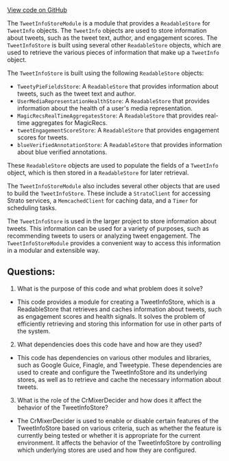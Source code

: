 [View code on GitHub](https://github.com/misbahsy/the-algorithm/cr-mixer/server/src/main/scala/com/twitter/cr_mixer/module/TweetInfoStoreModule.scala)

The `TweetInfoStoreModule` is a module that provides a `ReadableStore` for `TweetInfo` objects. The `TweetInfo` objects are used to store information about tweets, such as the tweet text, author, and engagement scores. The `TweetInfoStore` is built using several other `ReadableStore` objects, which are used to retrieve the various pieces of information that make up a `TweetInfo` object.

The `TweetInfoStore` is built using the following `ReadableStore` objects:

- `TweetyPieFieldsStore`: A `ReadableStore` that provides information about tweets, such as the tweet text and author.
- `UserMediaRepresentationHealthStore`: A `ReadableStore` that provides information about the health of a user's media representation.
- `MagicRecsRealTimeAggregatesStore`: A `ReadableStore` that provides real-time aggregates for MagicRecs.
- `tweetEngagementScoreStore`: A `ReadableStore` that provides engagement scores for tweets.
- `blueVerifiedAnnotationStore`: A `ReadableStore` that provides information about blue verified annotations.

These `ReadableStore` objects are used to populate the fields of a `TweetInfo` object, which is then stored in a `ReadableStore` for later retrieval.

The `TweetInfoStoreModule` also includes several other objects that are used to build the `TweetInfoStore`. These include a `StratoClient` for accessing Strato services, a `MemcachedClient` for caching data, and a `Timer` for scheduling tasks.

The `TweetInfoStore` is used in the larger project to store information about tweets. This information can be used for a variety of purposes, such as recommending tweets to users or analyzing tweet engagement. The `TweetInfoStoreModule` provides a convenient way to access this information in a modular and extensible way.
## Questions: 
 1. What is the purpose of this code and what problem does it solve?
- This code provides a module for creating a TweetInfoStore, which is a ReadableStore that retrieves and caches information about tweets, such as engagement scores and health signals. It solves the problem of efficiently retrieving and storing this information for use in other parts of the system.

2. What dependencies does this code have and how are they used?
- This code has dependencies on various other modules and libraries, such as Google Guice, Finagle, and Tweetypie. These dependencies are used to create and configure the TweetInfoStore and its underlying stores, as well as to retrieve and cache the necessary information about tweets.

3. What is the role of the CrMixerDecider and how does it affect the behavior of the TweetInfoStore?
- The CrMixerDecider is used to enable or disable certain features of the TweetInfoStore based on various criteria, such as whether the feature is currently being tested or whether it is appropriate for the current environment. It affects the behavior of the TweetInfoStore by controlling which underlying stores are used and how they are configured.